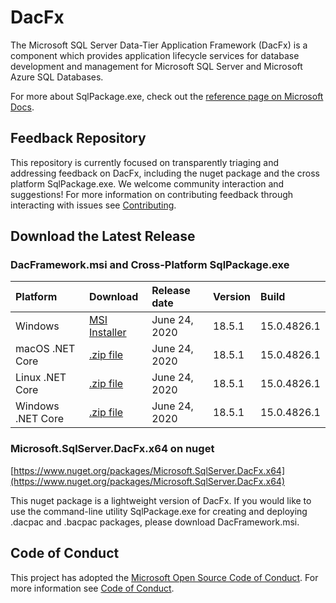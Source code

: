 
# DacFx

The Microsoft SQL Server Data-Tier Application Framework (DacFx) is a component which provides application lifecycle services for database development and management for Microsoft SQL Server and Microsoft Azure SQL Databases.

For more about SqlPackage.exe, check out the [reference page on Microsoft Docs](https://docs.microsoft.com/en-us/sql/tools/sqlpackage?view=sql-server-ver15).

## Feedback Repository

This repository is currently focused on transparently triaging and addressing feedback on DacFx, including the nuget package and the cross platform SqlPackage.exe. We welcome community interaction and suggestions! For more information on contributing feedback through interacting with issues see [Contributing](CONTRIBUTING.md).

## Download the Latest Release


### DacFramework.msi and Cross-Platform SqlPackage.exe
|Platform|Download|Release date|Version|Build
|:---|:---|:---|:---|:---|
|Windows|[MSI Installer](https://go.microsoft.com/fwlink/?linkid=2134206)|June 24, 2020|18.5.1|15.0.4826.1|
|macOS .NET Core |[.zip file](https://go.microsoft.com/fwlink/?linkid=2134312)|June 24, 2020| 18.5.1|15.0.4826.1|
|Linux .NET Core |[.zip file](https://go.microsoft.com/fwlink/?linkid=2134311)|June 24, 2020| 18.5.1|15.0.4826.1|
|Windows .NET Core |[.zip file](https://go.microsoft.com/fwlink/?linkid=2134310)|June 24, 2020| 18.5.1|15.0.4826.1|

### Microsoft.SqlServer.DacFx.x64 on nuget
[https://www.nuget.org/packages/Microsoft.SqlServer.DacFx.x64](https://www.nuget.org/packages/Microsoft.SqlServer.DacFx.x64)

This nuget package is a lightweight version of DacFx. If you would like to use the command-line utility SqlPackage.exe for creating and deploying .dacpac and .bacpac packages, please download DacFramework.msi.


## Code of Conduct

This project has adopted the [Microsoft Open Source Code of Conduct](https://opensource.microsoft.com/codeofconduct/).
For more information see [Code of Conduct](CODE_OF_CONDUCT.md).

